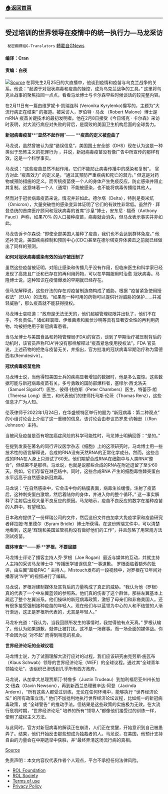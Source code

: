 ###  [:house:返回首頁](https://github.com/ourhimalayas/txt)
---


## 受过培训的世界领导在疫情中的统一执行力—马龙采访
` 秘密翻譯組G-Translators` [轉載自GNews](https://gnews.org/zh-hans/2107884/)

#### 编译：Cran

#### 责编：白夜
![](https://assets.gnews.org/wp-content/uploads/2022/03/16464348061.png)[Source](https://thenewamerican.com)
在郭先生2月25日的大直播中，他谈到疫情和疫苗与乌克兰战争的关系。他说：“起源于对冠状病毒和疫苗的操控，成为乌克兰战争的工具。” 这里将乌克兰战事的聚焦拉回一点点，看看马龙博士与卡尔森早些时候谈话的较完整内容。

在2月11日有一篇由维罗妮卡·凯瑞连科 (Veronika Kyrylenko)攥写的，主题为“大流行病正在结束” 的报道。被采访人，罗伯特 · 马龙 （Robert Malone）博士是 mRNA 疫苗关键技术的最初发明者。他在2月8日接受《今日塔克 · 卡尔森》采访时表明，对大流行病应对失败的背后，是腐败的美国卫生机构后面的全球势力。

**新冠病毒疫苗****“****显然不起作用****”—— ****疫苗的定义被歪曲了**

马龙说，虽然曾被认为是“错误信息”，美国国土安全部（DHS）现在认为这是一种类似于恐怖主义的犯罪行为 ，并说，新冠病毒疫苗没有像广告中所宣传的那样有效，这是一个科学事实。

马龙说：“这些疫苗显然不起作用。它们不能防止病毒传播中的感染和复制”。 官方对此 “疫苗效力” 的定义是，“通过其预防严重疾病和死亡的潜力。” 但这是对药物或预防措施的定义。而传统疫苗使一个人的身体产生免疫反应，防止感染并阻止其复制。这意味着一个人（通常）不能被感染，也不能将病毒传播给其他人。

然而对于冠状病毒疫苗来说，情况并非如此。德尔塔（Delta），特别是奥米炕（Omicron），大量突破性的感染变异体证明了它们的有效性非常低。虽然乔 · 拜登总统的首席医疗顾问和冠状病毒的首席“沙皇“博士，安东尼 · 福奇（Anthony Fauci）声称，如果70% 的人口接种疫苗，病毒就会消失，但马龙表示事实并非如此。

马龙告诉卡尔森说: “即使全部美国人接种了疫苗，我们也不会达到群体免疫。” 他还补充说，美国疾病控制和预防中心(CDC)甚至在德尔塔变异体袭击之前就已经做出了同样的预测。

**如何对冠状病毒感染有效的治疗被压制了**

虽然这些疫苗被证明，对阻止感染和传播几乎没有作用，但临床医生和科学家已经发现了高效且广泛和已存在的再利用药物，可以在早期服用时治愈 冠状病毒。马隆博士说，这种知识在疫情爆发的早期就已经存在。

但马龙解释说，这些疗法的存在对疫苗制造商构成了威胁。根据 “疫苗紧急使用授权法”（EUA）的法规，“如果有一种可用的药物可以提供针对威胁的保护……并减轻威胁”，那么疫苗就不能获得授权。

马龙博士哀叹道：“政府是无法无天的，他们超越管理权限并出轨了，他们不在乎，不负责任。” 诸如羟氯喹、伊维菌素和氟伏沙明等具有显著安全性的再利用药物，均被拒绝用于新冠病毒患者。

当马龙博士与美国食品和药物管理局(FDA)的官员，谈到了早期治疗被压制背后的动机时，该官员声称FDA“并没有那样解释过“疫苗紧急使用授权法”。FDA 官员说，上述药物的拒绝与疫苗无关，并指出，官方批准的冠状病毒早期治疗称为雷德西韦(Remdesivir）。

**冠状病毒疫苗危险**

马龙博士说，当他得知美国士兵的疾病显著增加的数据时，他是多么震惊。这些数据可能与新冠病毒疫苗有关。多亏勇敢的国防部爆料者，塞缪尔·西戈洛夫（Samuel Sigoloff）医生、彼得·钱伯斯（Peter Chambers）医生，特蕾莎·朗（Theresa Long）医生，和代表他们的律师托马斯·伦茨（Thomas Renz），这些信息才广为人知。

伦茨律师于2022年1月24日，在华盛顿特区举行的题为 “新冠病毒：第二种观点” 的小组讨论会上介绍了这一重磅的信息，该讨论会由参议员罗恩·约翰逊（（Ron Johnson）主持。

当被问及疫苗是否有增加癌症风险的科学可能性时，马龙博士明确回答：“是的。”

在提到发表在著名的同行评议医学杂志《细胞》上的这项研究时，马龙博士用一些技术性的语言解释说，合成的RNA没有天然RNA的正常化学成分。然而，这些合成的RNA在人身上只测试了60天。他们期望合成RNA在细胞中与人类RNA“整合”，但结果不是那样。马龙说，也就是说那些合成的RNA在附近逗留了至少60天。例如，它们存留在淋巴结中。同时，这些合成RNA 产生的细胞毒性棘突蛋白水平远高于自然感染新冠病毒。

马龙说：“在自然感染中，它会击中你的粘膜表面，病毒生长缓慢。注射了疫苗后，这种刺突蛋白激增，然后着陆你的身体，并进入你的整个循环。” 这一事实解释了注射后出现大量不良反应的原因。马龙暗示，疫苗不良反应的数字在接种疫苗的人群中，有望增加。

日本政府提供了一份辉瑞公司的文件，然后这份文件由加拿大免疫学家和疫苗研究者拜拉姆·布里德尔（Byram Bridle）博士所获得。在这份辉瑞文件中，可以清楚地看到，这是“辉瑞和美国监管机构没有做好他们的工作”，并且忽略了用常规方法测试疫苗。

**媒体审查****——****乔****·****罗根，不要屈膝**

马龙博士评论了播客主持人乔·罗根（Joe Rogan）最近与媒体的互动，并就主持人主持的采访马龙博士中 “传播医学错误信息”一事道歉。 罗根面临着额外的批评，由左翼“超级PAC ” 主持人，Mistouch发布的一段视频中，对罗根在12年间对播客说“N字”的视频进行了编辑。

马龙说，罗根对建制媒体及其背后的力量构成了真正的威胁。“我认为他（罗根）真的代表了一个中左翼蓝领的参照系。他们真的伤害了这个群体，那些左翼基本上疏远了整个左翼派系。他们操纵的新冠病毒政策，激怒了母亲们和非裔美国人。还有很多接受强制接种疫苗的年轻人。现在他们与以蓝领为中心的人和不结盟的人渐行渐远，这正是罗根所代表的，尤其是年轻人。”

马龙补充道：“我认为，当我回顾所发生的事情时，我觉得他有点天真。” 罗根认输了。他认为如果道歉，就停止被打扰。这不是一场赛事。而一场全面的媒体战。你不会因为说 ‘对不起’ 而得到喘息的机会。

**世界经济论坛的全球议程**

马龙博士说，为了试图理解大流行应对的过程，我们应该研究由克劳斯·施瓦布（Klaus Schwab）领导的世界经济论坛（WEF）的全球议程。通过其“全球青年领袖论坛”，该组织已渗透到几乎所有西方政府。

马龙说，从加拿大总理贾斯汀·特鲁多（Justin Trudeau）到加利福尼亚州州长加文·纽森（Gavin Newsom），再到新西兰总理雅辛达·阿登（Jacinda Ardern），“所有这些人都受过训练，无论在任何环境中，能够执行 “世界经济论坛” 的所有政策立场。” 他们不加批判地执行世界经济论坛议程，比如统一的新冠病毒政策，或 “全球警告” 的推动手法。但结果是这些政策的实施极为无效。在大流行危机时期，“世界经济论坛” 培养的所有“领导人”都像他们接受过的训练一样，使用了威权主义方法。

与此同时，官方对新冠病毒的解读正在崩溃，人们正在觉醒，开始意识到自己被愚弄了。结果，他们开始反击那些想成为独裁者的人。马龙说，在美国，他预计支持自由的力量会在中期选举中获胜，并“最终弄清这场流行病的真相。

[Source](https://thenewamerican.com/dr-malone-pandemic-is-wrapping-up/)



 

免责声明：本文内容仅代表作者个人观点，平台不承担任何法律风险。

- [ROL Foundation](https://rolfoundation.org/)
- [ROL Society](https://rolsociety.org/)
- [Terms of use](https://gnews.org/terms-of-use-3/)
- [Privacy Policy](https://gnews.org/privacy-policy/)
